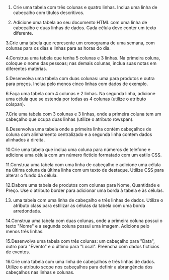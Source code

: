 1. Crie uma tabela com três colunas e quatro linhas.
Inclua uma linha de cabeçalho com títulos descritivos.

2. Adicione uma tabela ao seu documento HTML com uma linha de cabeçalho e duas linhas de dados. Cada célula deve conter um texto diferente.

3.Crie uma tabela que represente um cronograma de uma semana, com colunas para os dias e linhas para as horas do dia.

4.Construa uma tabela que tenha 5 colunas e 3 linhas. Na primeira coluna, coloque o nome das pessoas; nas demais colunas, inclua suas notas em diferentes matérias.

5.Desenvolva uma tabela com duas colunas: uma para produtos e outra para preços. Inclua pelo menos cinco linhas com dados de exemplo.

6.Faça uma tabela com 4 colunas e 2 linhas. Na segunda linha, adicione uma célula que se estenda por todas as 4 colunas (utilize o atributo colspan).

7.Crie uma tabela com 3 colunas e 3 linhas, onde a primeira coluna tem um cabeçalho que ocupa duas linhas (utilize o atributo rowspan).

8.Desenvolva uma tabela onde a primeira linha contém cabeçalhos de coluna com alinhamento centralizado e a segunda linha contém dados alinhados à direita.

10.Crie uma tabela que inclua uma coluna para números de telefone e adicione uma célula com um número fictício formatado com um estilo CSS.

11.Construa uma tabela com uma linha de cabeçalho e adicione uma célula na última coluna da última linha com um texto de destaque. Utilize CSS para alterar o fundo da célula.

12.Elabore uma tabela de produtos com colunas para Nome, Quantidade e Preço. Use o atributo border para adicionar uma borda à tabela e às células.

13. uma tabela com uma linha de cabeçalho e três linhas de dados. Utilize o atributo class para estilizar as células da tabela com uma borda arredondada.

14.Construa uma tabela com duas colunas, onde a primeira coluna possui o texto "Nome" e a segunda coluna possui uma imagem. Adicione pelo menos três linhas.

15.Desenvolva uma tabela com três colunas: um cabeçalho para "Data", outro para "Evento" e o último para "Local". Preencha com dados fictícios de eventos.

16.Crie uma tabela com uma linha de cabeçalhos e três linhas de dados. Utilize o atributo scope nos cabeçalhos para definir a abrangência dos cabeçalhos nas linhas e colunas.
